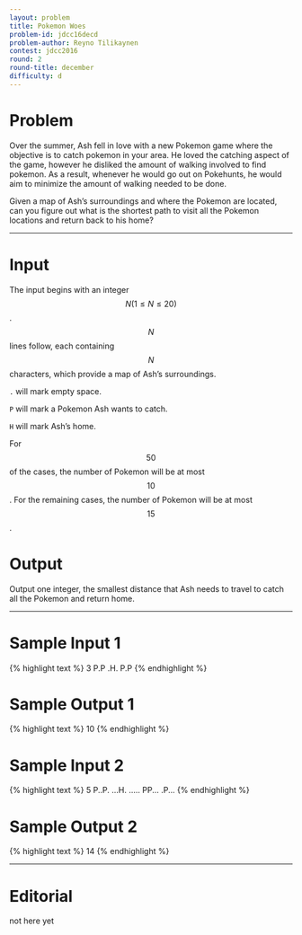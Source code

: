 ```yaml
---
layout: problem
title: Pokemon Woes
problem-id: jdcc16decd
problem-author: Reyno Tilikaynen
contest: jdcc2016
round: 2
round-title: december
difficulty: d
---
```


# Problem
Over the summer, Ash fell in love with a new Pokemon game where the objective is to catch pokemon in your area. He loved the catching aspect of the game, however he disliked the amount of walking involved to find pokemon. As a result, whenever he would go out on Pokehunts, he would aim to minimize the amount of walking needed to be done.

Given a map of Ash’s surroundings and where the Pokemon are located, can you figure out what is the shortest path to visit all the Pokemon locations and return back to his home?

---

# Input
The input begins with an integer $$N (1 \leq N \leq 20)$$. $$N$$ lines follow, each containing $$N$$ characters, which provide a map of Ash’s surroundings.

`.` will mark empty space.

`P` will mark a Pokemon Ash wants to catch.

`H` will mark Ash’s home.

For $$50%$$ of the cases, the number of Pokemon will be at most $$10$$. For the remaining cases, the number of Pokemon will be at most $$15$$.

# Output
Output one integer, the smallest distance that Ash needs to travel to catch all the Pokemon and return home.

---

# Sample Input 1
{% highlight text %}
3
P.P
.H.
P.P
{% endhighlight %}

# Sample Output 1
{% highlight text %}
10
{% endhighlight %}

# Sample Input 2
{% highlight text %}
5
P..P.
...H.
.....
PP...
.P...
{% endhighlight %}

# Sample Output 2
{% highlight text %}
14
{% endhighlight %}

---

# Editorial
not here yet